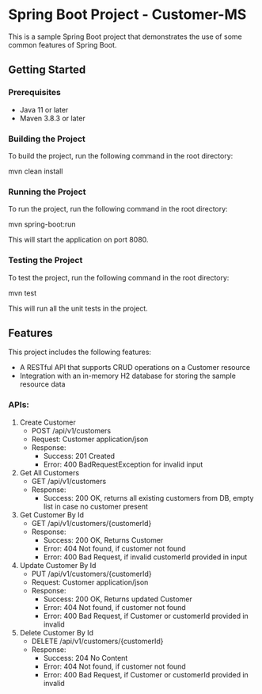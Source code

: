 # Spring Boot Project - Customer-MS

This is a sample Spring Boot project that demonstrates the use of some common features of Spring Boot.

## Getting Started

### Prerequisites

- Java 11 or later
- Maven 3.8.3 or later

### Building the Project

To build the project, run the following command in the root directory:

mvn clean install

### Running the Project

To run the project, run the following command in the root directory:

mvn spring-boot:run

This will start the application on port 8080.

### Testing the Project

To test the project, run the following command in the root directory:

mvn test


This will run all the unit tests in the project.

## Features

This project includes the following features:

- A RESTful API that supports CRUD operations on a Customer resource
- Integration with an in-memory H2 database for storing the sample resource data

### APIs: 
1. Create Customer
   - POST /api/v1/customers
   - Request: Customer application/json
   - Response: 
     - Success: 201 Created
     - Error: 400 BadRequestException for invalid input 
2. Get All Customers
   - GET /api/v1/customers
   - Response:
     - Success: 200 OK, returns all existing customers from DB, empty list in case no customer present 
3. Get Customer By Id
   - GET /api/v1/customers/{customerId}
   - Response:
     - Success: 200 OK, Returns Customer
     - Error: 404 Not found, if customer not found 
     - Error: 400 Bad Request, if invalid customerId provided in input
4. Update Customer By Id
    - PUT /api/v1/customers/{customerId}
    - Request: Customer application/json
    - Response:
        - Success: 200 OK, Returns updated Customer
        - Error: 404 Not found, if customer not found
        - Error: 400 Bad Request, if Customer or customerId provided in invalid
5. Delete Customer By Id
    - DELETE /api/v1/customers/{customerId}
    - Response:
        - Success: 204 No Content
        - Error: 404 Not found, if customer not found
        - Error: 400 Bad Request, if Customer or customerId provided in invalid
